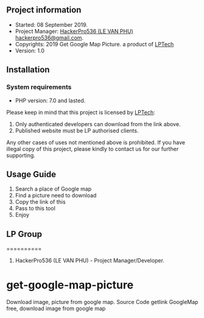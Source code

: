 Project information
----------------------------
- Started: 08 September 2019.
- Project Manager: [HackerPro536 (LE VAN PHU)](http://levanphu.info) <hackerpro536@gmail.com>.
- Copyrights: 2019 Get Google Map Picture. a product of [LPTech](https://lptech.asia)
- Version: 1.0

## Installation
### System requirements
- PHP version:  7.0 and lasted.

Please keep in mind that this project is licensed by [LPTech](http://levanphu.info):

 1. Only authenticated developers can download from the link above.
 2. Published website must be LP authorised clients.

Any other cases of uses not mentioned above is prohibited. If you have illegal copy of this project, please kindly to contact us for our further supporting.
## Usage Guide
1. Search a place of Google map
2. Find a picture need to download
3. Copy the link of this
4. Pass to this tool
5. Enjoy
## LP Group
==========
 1. HackerPro536 (LE VAN PHU) - Project Manager/Developer.

# get-google-map-picture
Download image, picture from google map. Source Code getlink GoogleMap free, download image from google map